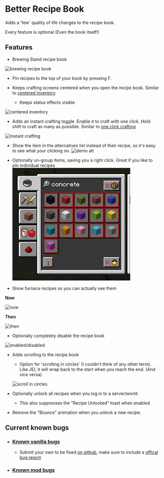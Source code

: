 # Better Recipe Book

Adds a 'few' quality of life changes to the recipe book.

Every feature is optional (Even the book itself!)

## Features

- Brewing Stand recipe book

![brewing recipe book](https://raw.githubusercontent.com/mrshmllow/BetterRecipeBook/1.17/.github/images/demo_brewing_recipe_book.png)

- Pin recipes to the top of your book by pressing F.

- Keeps crafting screens centered when you open the recipe book. Similar to [centered inventory](https://www.curseforge.com/minecraft/mc-mods/centered-inventory)
    - Keeps status effects visible

![centered inventory](https://raw.githubusercontent.com/mrshmllow/BetterRecipeBook/1.17/.github/images/demo_centered_inventory.png)

- Adds an instant crafting toggle. Enable it to craft with one click. Hold shift to craft as many as possible. Similar to [one click crafting](https://modrinth.com/mod/oneclickcrafting)

![instant crafting](https://raw.githubusercontent.com/mrshmllow/BetterRecipeBook/1.17/.github/images/demo_instant_crafting.png)

- Show the item in the alternatives list instead of their recipe, so it's easy to see what your clicking on.
  ![demo alt](https://raw.githubusercontent.com/mrshmllow/BetterRecipeBook/1.17/.github/images/demo_alternatives.png)

- Optionally un-group items, saving you a right click. Great if you like to pin individual recipes
  ![un group](https://raw.githubusercontent.com/mrshmllow/BetterRecipeBook/1.17/.github/images/demo_un_grouped.png)

- Show furnace recipes so you can actually see them

**Now**

![now](https://raw.githubusercontent.com/mrshmllow/BetterRecipeBook/1.17/.github/images/furnace/now.png)

**Then**

![then](https://raw.githubusercontent.com/mrshmllow/BetterRecipeBook/1.17/.github/images/furnace/then.png)

- Optionally completely disable the recipe book

![enabled/disabled](https://raw.githubusercontent.com/mrshmllow/BetterRecipeBook/1.17/.github/images/demo_disabled.png)

- Adds scrolling to the recipe book
    - Option for 'scrolling in circles' (I couldn't think of any other term). Like JEI, it will wrap back to the start when you reach the end. (And vice versa)
   
    ![scroll in circles](https://raw.githubusercontent.com/mrshmllow/BetterRecipeBook/1.17/.github/images/demo_circles.png)
- Optionally unlock all recipes when you log in to a server/world.
  - This also suppresses the "Recipe Unlocked" toast when enabled
- Remove the "Bounce" animation when you unlock a new recipe.

## Current known bugs
- ### [Known vanilla bugs](https://github.com/mrshmllow/BetterRecipeBook/labels/Vanilla%20bug)
    - Submit your own to be fixed [on github](https://github.com/mrshmllow/BetterRecipeBook/labels/Vanilla%20bug), make sure to include a [offical bug report](https://bugs.mojang.com/projects/MC/summary)
- ### [Known mod bugs](https://github.com/mrshmllow/BetterRecipeBook/labels/bug)
